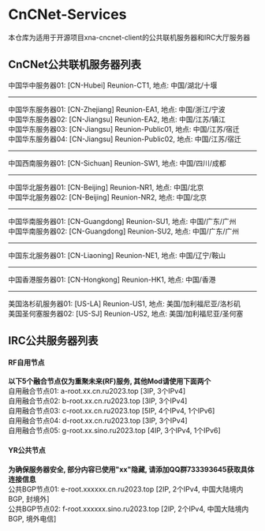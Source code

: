 # CnCNet-Services
本仓库为适用于开源项目xna-cncnet-client的公共联机服务器和IRC大厅服务器

## CnCNet公共联机服务器列表
中国华中服务器01: [CN-Hubei] Reunion-CT1, 地点: 中国/湖北/十堰

---

中国华东服务器01: [CN-Zhejiang] Reunion-EA1, 地点: 中国/浙江/宁波<br>
中国华东服务器02: [CN-Jiangsu] Reunion-EA2, 地点: 中国/江苏/镇江<br>
中国华东服务器03: [CN-Jiangsu] Reunion-Public01, 地点: 中国/江苏/宿迁<br>
中国华东服务器04: [CN-Jiangsu] Reunion-Public02, 地点: 中国/江苏/宿迁

---

中国西南服务器01: [CN-Sichuan] Reunion-SW1, 地点: 中国/四川/成都

---

中国华北服务器01: [CN-Beijing] Reunion-NR1, 地点: 中国/北京<br>
中国华北服务器02: [CN-Beijing] Reunion-NR2, 地点: 中国/北京

---

中国华南服务器01: [CN-Guangdong] Reunion-SU1, 地点: 中国/广东/广州<br>
中国华南服务器02: [CN-Guangdong] Reunion-SU2, 地点: 中国/广东/广州

---

中国东北服务器01: [CN-Liaoning] Reunion-NE1, 地点: 中国/辽宁/鞍山

---

中国香港服务器01: [CN-Hongkong] Reunion-HK1, 地点: 中国/香港

---

美国洛杉矶服务器01: [US-LA] Reunion-US1, 地点: 美国/加利福尼亚/洛杉矶<br>
美国圣何塞服务器02: [US-SJ] Reunion-US2, 地点: 美国/加利福尼亚/圣何塞

## IRC公共服务器列表
#### RF自用节点
**以下5个融合节点仅为重聚未来(RF)服务, 其他Mod请使用下面两个**<br>
自用融合节点01: a-root.xx.cn.ru2023.top [3IP, 3个IPv4]<br>
自用融合节点02: b-root.xx.cn.ru2023.top [3IP, 3个IPv4]<br>
自用融合节点03: c-root.xx.cn.ru2023.top [5IP, 4个IPv4, 1个IPv6]<br>
自用融合节点04: d-root.xx.cn.ru2023.top [3IP, 3个IPv4]<br>
自用融合节点05: g-root.xx.sino.ru2023.top [4IP, 3个IPv4, 1个IPv6]

#### YR公共节点
**为确保服务器安全, 部分内容已使用"xx"隐藏, 请添加QQ群733393645获取具体连接信息**<br>
公共BGP节点01: e-root.xxxxxx.cn.ru2023.top [2IP, 2个IPv4, 中国大陆境内BGP, 封境外]<br>
公共BGP节点02: f-root.xxxxxx.sino.ru2023.top [2IP, 2个IPv4, 中国大陆境内BGP, 境外电信]